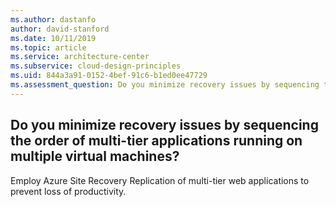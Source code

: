 ```yaml
---
ms.author: dastanfo
author: david-stanford
ms.date: 10/11/2019
ms.topic: article
ms.service: architecture-center
ms.subservice: cloud-design-principles
ms.uid: 844a3a91-0152-4bef-91c6-b1ed0ee47729
ms.assessment_question: Do you minimize recovery issues by sequencing the order of multi-tier applications running on multiple virtual machines?
---
```

## Do you minimize recovery issues by sequencing the order of multi-tier applications running on multiple virtual machines?

Employ Azure Site Recovery Replication of multi-tier web applications to prevent loss of productivity.
